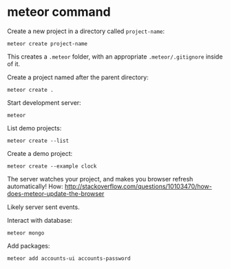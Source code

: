# meteor command

Create a new project in a directory called `project-name`:

    meteor create project-name

This creates a `.meteor` folder, with an appropriate `.meteor/.gitignore` inside of it.

Create a project named after the parent directory:

    meteor create .

Start development server:

    meteor

List demo projects:

    meteor create --list

Create a demo project:

    meteor create --example clock

The server watches your project, and makes you browser refresh automatically! How: <http://stackoverflow.com/questions/10103470/how-does-meteor-update-the-browser>

Likely server sent events.

Interact with database:

    meteor mongo

Add packages:

    meteor add accounts-ui accounts-password
